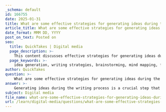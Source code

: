 ```yaml
---
_schema: default
id: 166755
date: 2025-01-31
title: What are some effective strategies for generating ideas during the writing process?
article_title: What are some effective strategies for generating ideas during the writing process?
date_format: MMM DD, YYYY
post_on_text: Posted on
seo:
  title: QuickTakes | Digital media
  page_description: >-
    This content discusses effective strategies for generating ideas during the writing process, including brainstorming, mind mapping, free writing, audience analysis, and more.
  page_keywords: >-
    idea generation, writing strategies, brainstorming, mind mapping, free writing, audience analysis, prompts, creative process, effective writing, content creation
author: QuickTakes
question: >-
    What are some effective strategies for generating ideas during the writing process?
answer: >-
    Generating ideas during the writing process is a crucial step that can significantly enhance the quality and creativity of your copy. Here are some effective strategies for idea generation:\n\n1. **Brainstorming Sessions**: Gather a group of colleagues or friends and conduct brainstorming sessions. Encourage free thinking and the sharing of all ideas, no matter how unconventional. This collaborative approach can lead to unexpected and innovative concepts.\n\n2. **Mind Mapping**: Create a visual representation of your ideas by using mind maps. Start with a central concept and branch out with related ideas, themes, or keywords. This technique helps in organizing thoughts and can reveal connections that may not be immediately obvious.\n\n3. **Free Writing**: Set a timer for 10-15 minutes and write continuously without worrying about grammar, spelling, or punctuation. This exercise can help unlock your subconscious thoughts and generate raw material that can be refined later.\n\n4. **Research and Inspiration**: Look for inspiration in various sources such as books, articles, advertisements, and social media. Analyze successful copywriting examples to understand what makes them effective. This can spark new ideas and approaches for your own writing.\n\n5. **Audience Analysis**: Consider your target audience's needs, preferences, and pain points. Generating ideas that directly address these aspects can lead to more relevant and engaging content. Create personas to visualize your audience and tailor your ideas accordingly.\n\n6. **Use Prompts and Questions**: Start with specific prompts or questions related to your topic. For example, "What problem does my product solve?" or "What emotions do I want to evoke in my audience?" Answering these questions can guide your idea generation process.\n\n7. **Set Constraints**: Sometimes, imposing limitations can foster creativity. Set specific parameters for your writing, such as word count, tone, or style. These constraints can challenge you to think differently and come up with unique solutions.\n\n8. **Breaks and Downtime**: Allow yourself time away from the writing process. Engaging in different activities, such as walking, exercising, or meditating, can help clear your mind and lead to new insights when you return to writing.\n\n9. **Iterative Process**: Treat idea generation as an iterative process. Write down your initial ideas, then revisit and refine them. This can help you build on existing concepts and develop them into more polished and effective copy.\n\nBy employing these strategies, you can enhance your creative process and generate a wealth of ideas that will contribute to producing high-quality copy.
subject: Digital media
file_name: what-are-some-effective-strategies-for-generating-ideas-during-the-writing-process.md
url: /learn/digital-media/questions/what-are-some-effective-strategies-for-generating-ideas-during-the-writing-process
---
```


&nbsp;